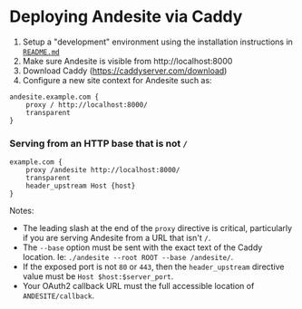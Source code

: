 # Deploying Andesite via Caddy

1. Setup a "development" environment using the installation instructions in [`README.md`](../README.md)
2. Make sure Andesite is visible from http://localhost:8000
3. Download Caddy (https://caddyserver.com/download)
4. Configure a new site context for Andesite such as:
```caddy
andesite.example.com {
    proxy / http://localhost:8000/
    transparent
}
```
### Serving from an HTTP base that is not `/`
```caddy
example.com {
    proxy /andesite http://localhost:8000/
    transparent
    header_upstream Host {host}
}
```
Notes:
- The leading slash at the end of the `proxy` directive is critical, particularly if you are serving Andesite from a URL that isn't `/`.
- The `--base` option must be sent with the exact text of the Caddy location. Ie: `./andesite --root ROOT --base /andesite/`.
- If the exposed port is not `80` or `443`, then the `header_upstream` directive value must be `Host $host:$server_port`.
- Your OAuth2 callback URL must the full accessible location of `ANDESITE/callback`.
